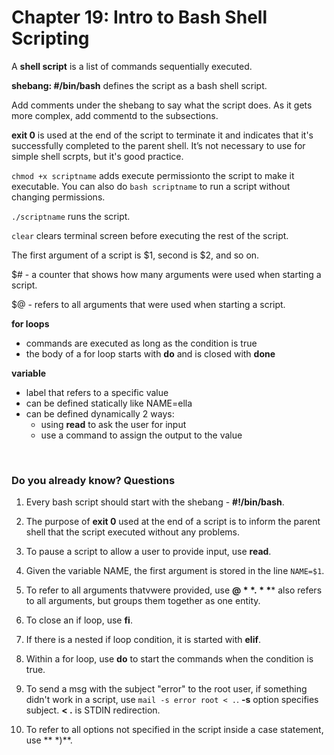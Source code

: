 # Chapter 19: Intro to Bash Shell Scripting

A **shell script** is a list of commands sequentially executed. 

**shebang: #/bin/bash** defines the script as a bash shell script. 

Add comments under the shebang to say what the script does. As it gets more complex, add commentd to the subsections. 

**exit 0** is used at the end of the script to terminate it and indicates that it's successfully completed to the parent shell. It’s not necessary to use for simple shell scrpts, but it's good practice. 

`chmod +x scriptname` adds execute permissionto the script to make it executable. You can also do `bash scriptname` to run a script without changing permissions. 

`./scriptname` runs the script. 

`clear` clears terminal screen before executing the rest of the script. 

The first argument of a script is $1, second is $2, and so on. 

$# - a counter that shows how many arguments were used when starting a script. 

$@ - refers to all arguments that were used when starting a script. 

**for loops**
- commands are executed as long as the condition is true
- the body of a for loop starts with **do** and is closed with **done**

**variable**
- label that refers to a specific value 
- can be defined statically like NAME=ella
- can be defined dynamically 2 ways:
    - using **read** to ask the user for input
    - use a command to assign the output to the value 



<br />

### Do you already know? Questions

1. Every bash script should start with the shebang - **#!/bin/bash**. 

2. The purpose of **exit 0** used at the end of a script is to inform the parent shell that the script executed without any problems. 

3. To pause a script to allow a user to provide input, use **read**. 

4. Given the variable NAME, the first argument is stored in the line `NAME=$1`. 

5. To refer to all arguments thatvwere provided, use **$@**. **$*** also refers to all arguments, but groups them together as one entity. 

6. To close an if loop, use **fi**. 

7. If there is a nested if loop condition, it is started with **elif**. 

8. Within a for loop, use **do** to start the commands when the condition is true. 

9. To send a msg with the subject "error" to the root user, if something didn't work in a script, use `mail -s error root < .`. **-s** option specifies subject. **< .** is STDIN redirection. 

10. To refer to all options not specified in the script inside a case statement, use ** *)**. 
